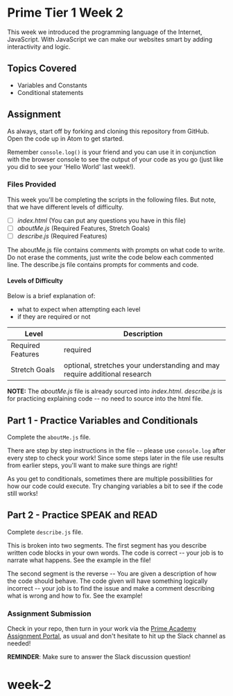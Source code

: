# Prime Tier 1 Week 2

This week we introduced the programming language of the Internet, JavaScript. With JavaScript we can make our websites smart by adding interactivity and logic.

## Topics Covered
* Variables and Constants
* Conditional statements


## Assignment

As always, start off by forking and cloning this repository from GitHub. Open the code up in Atom to get started.

Remember `console.log()` is your friend and you can use it in conjunction with the browser console to see the output of your code as you go (just like you did to see your 'Hello World' last week!).

### Files Provided

This week you'll be completing the scripts in the following files. But note, that we have different levels of difficulty.

- [ ] *index.html* (You can put any questions you have in this file)
- [ ] *aboutMe.js* (Required Features, Stretch Goals)
- [ ] *describe.js* (Required Features)

The aboutMe.js file contains comments with prompts on what code to write. Do not erase the comments, just write the code below each commented line.
The describe.js file contains prompts for comments and code. 

#### Levels of Difficulty

Below is a brief explanation of:

* what to expect when attempting each level
* if they are required or not

Level | Description
--- | ---
Required Features | required
Stretch Goals | optional, stretches your understanding and may require additional research

**NOTE:** The *aboutMe.js* file is already sourced into *index.html*. *describe.js* is for practicing explaining code -- no need to source into the html file.

## Part 1 - Practice Variables and Conditionals
Complete the `aboutMe.js` file.

There are step by step instructions in the file -- please use `console.log` after every step to check your work! 
Since some steps later in the file use results from earlier steps, you'll want to make sure things are right!

As you get to conditionals, sometimes there are multiple possibilities for how our code could execute. 
Try changing variables a bit to see if the code still works!


## Part 2 - Practice SPEAK and READ
Complete `describe.js` file.

This is broken into two segments. The first segment has you describe written code blocks in your own words. 
The code is correct -- your job is to narrate what happens. See the example in the file!

The second segment is the reverse -- You are given a description of how the code should behave. 
The code given will have something logically incorrect -- your job is to find the issue and make a comment describing what is wrong and how to fix.
See the example!




### Assignment Submission
Check in your repo, then turn in your work via the <a target="_blank" href="https://portal.primeacademy.io/#/student/assignments">Prime Academy Assignment Portal</a>, as usual and don't hesitate to hit up the Slack channel as needed!

**REMINDER**: Make sure to answer the Slack discussion question!
# week-2


